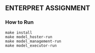 ## ENTERPRET ASSIGNMENT

### How to Run

```shell
make install
make model_hoster-run
make model_management-run
make model_executor-run
```